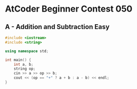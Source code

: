 # AtCoder Beginner Contest 050
## A - Addition and Subtraction Easy
```cpp
#include <iostream>
#include <string>

using namespace std;

int main() {
    int a, b;
    string op;
    cin >> a >> op >> b;
    cout << (op == "+" ? a + b : a - b) << endl;
}
```
